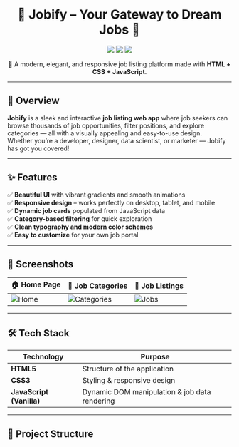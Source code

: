<h1 align="center">🎯 Jobify – Your Gateway to Dream Jobs 💼</h1>

<p align="center">
  <img src="https://img.shields.io/badge/HTML-FF5722?style=for-the-badge&logo=html5&logoColor=white" />
  <img src="https://img.shields.io/badge/CSS-2965f1?style=for-the-badge&logo=css3&logoColor=white" />
  <img src="https://img.shields.io/badge/JavaScript-f7df1e?style=for-the-badge&logo=javascript&logoColor=black" />
</p>

<p align="center">
  🚀 A modern, elegant, and responsive job listing platform made with <b>HTML + CSS + JavaScript</b>.
</p>

---

## 🌟 Overview

**Jobify** is a sleek and interactive **job listing web app** where job seekers can browse thousands of job opportunities, filter positions, and explore categories — all with a visually appealing and easy-to-use design.  
Whether you’re a developer, designer, data scientist, or marketer — Jobify has got you covered!  

---

## ✨ Features

✅ **Beautiful UI** with vibrant gradients and smooth animations  
✅ **Responsive design** – works perfectly on desktop, tablet, and mobile  
✅ **Dynamic job cards** populated from JavaScript data  
✅ **Category-based filtering** for quick exploration  
✅ **Clean typography and modern color schemes**  
✅ **Easy to customize** for your own job portal  

---

## 📸 Screenshots

| 🏠 Home Page | 📂 Job Categories | 💼 Job Listings |
|-------------|------------------|----------------|
| ![Home](https://via.placeholder.com/250x150?text=Home) | ![Categories](https://via.placeholder.com/250x150?text=Categories) | ![Jobs](https://via.placeholder.com/250x150?text=Jobs) |

---

## 🛠️ Tech Stack

| Technology | Purpose |
|------------|---------|
| **HTML5** | Structure of the application |
| **CSS3** | Styling & responsive design |
| **JavaScript (Vanilla)** | Dynamic DOM manipulation & job data rendering |

---

## 📂 Project Structure

